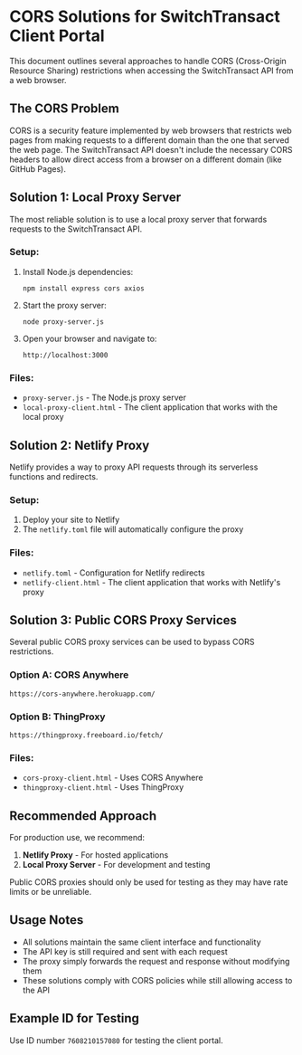 # CORS Solutions for SwitchTransact Client Portal

This document outlines several approaches to handle CORS (Cross-Origin Resource Sharing) restrictions when accessing the SwitchTransact API from a web browser.

## The CORS Problem

CORS is a security feature implemented by web browsers that restricts web pages from making requests to a different domain than the one that served the web page. The SwitchTransact API doesn't include the necessary CORS headers to allow direct access from a browser on a different domain (like GitHub Pages).

## Solution 1: Local Proxy Server

The most reliable solution is to use a local proxy server that forwards requests to the SwitchTransact API.

### Setup:

1. Install Node.js dependencies:
   ```
   npm install express cors axios
   ```

2. Start the proxy server:
   ```
   node proxy-server.js
   ```

3. Open your browser and navigate to:
   ```
   http://localhost:3000
   ```

### Files:
- `proxy-server.js` - The Node.js proxy server
- `local-proxy-client.html` - The client application that works with the local proxy

## Solution 2: Netlify Proxy

Netlify provides a way to proxy API requests through its serverless functions and redirects.

### Setup:

1. Deploy your site to Netlify
2. The `netlify.toml` file will automatically configure the proxy

### Files:
- `netlify.toml` - Configuration for Netlify redirects
- `netlify-client.html` - The client application that works with Netlify's proxy

## Solution 3: Public CORS Proxy Services

Several public CORS proxy services can be used to bypass CORS restrictions.

### Option A: CORS Anywhere

```
https://cors-anywhere.herokuapp.com/
```

### Option B: ThingProxy

```
https://thingproxy.freeboard.io/fetch/
```

### Files:
- `cors-proxy-client.html` - Uses CORS Anywhere
- `thingproxy-client.html` - Uses ThingProxy

## Recommended Approach

For production use, we recommend:

1. **Netlify Proxy** - For hosted applications
2. **Local Proxy Server** - For development and testing

Public CORS proxies should only be used for testing as they may have rate limits or be unreliable.

## Usage Notes

- All solutions maintain the same client interface and functionality
- The API key is still required and sent with each request
- The proxy simply forwards the request and response without modifying them
- These solutions comply with CORS policies while still allowing access to the API

## Example ID for Testing

Use ID number `7608210157080` for testing the client portal.
